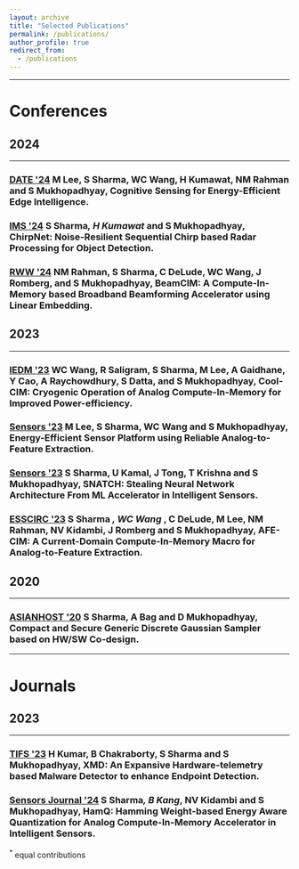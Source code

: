 ```yaml
---
layout: archive
title: "Selected Publications"
permalink: /publications/
author_profile: true
redirect_from:
  - /publications
---
```


---



# Conferences


<meta name="viewport" content="width=device-width, initial-scale=1">
<link rel="stylesheet" href="https://cdnjs.cloudflare.com/ajax/libs/font-awesome/4.7.0/css/font-awesome.min.css">


## 2024

____

### [DATE '24](https://www.date-conference.com) M Lee, S Sharma, WC Wang, H Kumawat, NM Rahman and S Mukhopadhyay, Cognitive Sensing for Energy-Efficient Edge Intelligence.
<a href="https://ieeexplore.ieee.org/abstract/document/10546823" target="_blank"><i class="fa fa-file-pdf-o" style="font-size:35px;color:CornflowerBlue"></i></a>
### [IMS '24](https://ims-ieee.org) S Sharma<sup>*</sup>, H Kumawat<sup>*</sup> and S Mukhopadhyay, ChirpNet: Noise-Resilient Sequential Chirp based Radar Processing for Object Detection. 
<a href="https://ieeexplore.ieee.org/abstract/document/10600387" target="_blank"><i class="fa fa-file-pdf-o" style="font-size:35px;color:CornflowerBlue"></i></a>
<a href="https://github.com/sudo-sh/ChirpNet" target="_blank"><i class="fa fa-github" style="font-size:35px;color:CornflowerBlue"></i></a>
### [RWW '24](https://www.radiowirelessweek.org) NM Rahman, S Sharma, C DeLude, WC Wang, J Romberg, and S Mukhopadhyay, BeamCIM: A Compute-In-Memory based Broadband Beamforming Accelerator using Linear Embedding.
<a href="https://ieeexplore.ieee.org/abstract/document/10438565" target="_blank"><i class="fa fa-file-pdf-o" style="font-size:35px;color:CornflowerBlue"></i></a>

## 2023

____


### [IEDM '23](https://www.ieee-iedm.org) WC Wang, R Saligram, S Sharma, M Lee, A Gaidhane, Y Cao, A Raychowdhury, S Datta, and S Mukhopadhyay, Cool-CIM: Cryogenic Operation of Analog Compute-In-Memory for Improved Power-efficiency.
<a href="https://ieeexplore.ieee.org/abstract/document/10413880" target="_blank"><i class="fa fa-file-pdf-o" style="font-size:35px;color:CornflowerBlue"></i></a>

### [Sensors '23](https://2023.ieee-sensorsconference.org/) M Lee, S Sharma, WC Wang and S Mukhopadhyay, Energy-Efficient Sensor Platform using Reliable Analog-to-Feature Extraction.
<a href="https://ieeexplore.ieee.org/abstract/document/10324915" target="_blank"><i class="fa fa-file-pdf-o" style="font-size:35px;color:CornflowerBlue"></i></a>
<a href="https://www.sudarshan-sh.com/files/Sensors2023_EE_AFE.pdf" target="_blank"><i class="fa fa-file-powerpoint-o" aria-hidden="true" style="font-size:35px;color:CornflowerBlue"></i></a>

### [Sensors '23](https://2023.ieee-sensorsconference.org/) S Sharma, U Kamal, J Tong, T Krishna and S Mukhopadhyay, SNATCH: Stealing Neural Network Architecture From ML Accelerator in Intelligent Sensors.
<a href="https://ieeexplore.ieee.org/abstract/document/10324872" target="_blank"><i class="fa fa-file-pdf-o" style="font-size:35px;color:CornflowerBlue"></i></a>
<a href="https://www.sudarshan-sh.com/files/Sensors2023_SNATCH.pdf" target="_blank"><i class="fa fa-file-powerpoint-o" aria-hidden="true" style="font-size:35px;color:CornflowerBlue"></i></a>

### [ESSCIRC '23](https://www.esscirc-essderc2023.org/) S Sharma<sup>*</sup> , WC Wang<sup>*</sup> , C DeLude, M Lee, NM Rahman, NV Kidambi, J Romberg and S Mukhopadhyay, AFE-CIM: A Current-Domain Compute-In-Memory Macro for Analog-to-Feature Extraction.
<a href="https://ieeexplore.ieee.org/abstract/document/10268706" target="_blank"><i class="fa fa-file-pdf-o" style="font-size:35px;color:CornflowerBlue"></i></a>
<a href="https://www.sudarshan-sh.com/files/ESSCIRC2023_AFE_CIM.pdf" target="_blank"><i class="fa fa-file-powerpoint-o" aria-hidden="true" style="font-size:35px;color:CornflowerBlue"></i></a>

## 2020

____

### [ASIANHOST '20](http://asianhost.org/2020/) S Sharma, A Bag and D Mukhopadhyay, Compact and Secure Generic Discrete Gaussian Sampler based on HW/SW Co-design.

<a href="https://ieeexplore.ieee.org/abstract/document/9358267" target="_blank"><i class="fa fa-file-pdf-o" style="font-size:35px;color:CornflowerBlue"></i></a>
<a href="https://www.sudarshan-sh.com/files/Compact and Secure Generic Discrete Gaussian Sampler based on HW_SW Co-design.pdf" target="_blank"><i class="fa fa-file-powerpoint-o" aria-hidden="true" style="font-size:35px;color:CornflowerBlue"></i></a>

____


# Journals

## 2023

____


### [TIFS '23](https://ieeexplore.ieee.org/xpl/RecentIssue.jsp?punumber=10206) H Kumar, B Chakraborty, S Sharma and S Mukhopadhyay, XMD: An Expansive Hardware-telemetry based Malware Detector to enhance Endpoint Detection.
<a href="https://ieeexplore.ieee.org/abstract/document/10262063" target="_blank"><i class="fa fa-file-pdf-o" style="font-size:35px;color:CornflowerBlue"></i></a>

### [Sensors Journal '24](https://ieeexplore.ieee.org/xpl/RecentIssue.jsp?punumber=7361) S Sharma<sup>*</sup>, B Kang<sup>*</sup>,  NV Kidambi and S Mukhopadhyay, HamQ: Hamming Weight-based Energy Aware Quantization for Analog Compute-In-Memory Accelerator in Intelligent Sensors. 
<a href="https://ieeexplore.ieee.org/abstract/document/10489839" target="_blank"><i class="fa fa-file-pdf-o" style="font-size:35px;color:CornflowerBlue"></i></a>
<a href="https://github.com/sudo-sh/HamQ" target="_blank"><i class="fa fa-github" style="font-size:35px;color:CornflowerBlue"></i></a>


<sup>*</sup> equal contributions